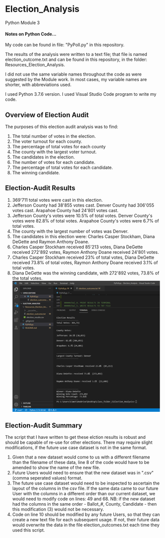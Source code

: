 # Election_Analysis
Python Module 3

#### Notes on Python Code...
My code can be found in file: "PyPoll.py" in this repository.

The results of the analysis were written to a text file; that file is named election_outcome.txt and can be found in this repository, in the folder: Resources_Election_Analysis.

I did not use the same variable names throughout the code as were suggested by the Module work.  In most cases, my variable names are shorter, with abbreviations used.

I used Python 3.7.6 version. 
I used Visual Studio Code program to write my code.

## Overview of Election Audit 
The purposes of this election audit analysis was to find:
1. The total number of votes in the election.
2. The voter turnout for each county.
3. The percentage of total votes for each county
4. The county with the largest voter turnout.
5. The candidates in the election.
6. The number of votes for each candidate.
7. The percentage of total votes for each candidate.
8. The winning candidate.

## Election-Audit Results
1. 369'711 total votes were cast in this election.
2. Jefferson County had 38'855 votes cast.
Denver County had 306'055 votes cast.
Arapahoe County had 24'801 votes cast.
3. Jefferson County's votes were 10.5% of total votes.
Denver County's votes were 82.8% of total votes.
Arapahoe County's votes were 6.7% of total votes.
4. The county with the largest number of votes was Denver.
5. The candidates in this election were: Charles Casper Stockham, Diana DeGette and Raymon Anthony Doane.
6. Charles Casper Stockham received 85'213 votes, 
Diana DeGette received 272'892 votes,
Raymon Anthony Doane received 24'801 votes.
7. Charles Casper Stockham received 23% of total votes, 
Diana DeGette received 73.8% of total votes,
Raymon Anthony Doane received 3.1% of total votes.
8. Diana DeGette was the winning candidate, with 272'892 votes, 73.8% of the total votes.
![Results by County & Candidate](Resources_Election_Analysis/Terminal_Results_for_Candidate_and_County.png)

## Election-Audit Summary
The script that I have written to get these elction results is robust and should be capable of re-use for other elections.  There may require slight modifications, if the future use case dataset is not in the same format.
1.  Given that a new dataset would come to us with a different filename than the filename of these data, line 8 of the code would have to be amended to show the name of the new file.
2.  Future Users would need to ensure that the new dataset was in ".csv" (comma seperated values) format.
3.  The future use case dataset would need to be inspected to ascertain the layout of the columns in the csv file.  If the same data came to our future User with the columns in a different order than our current dataset, we would need to modify code on lines: 49 and 68.
NB: if the new dataset had the columns in the same order - Ballot_#, County, Candidate - then this modification (3) would not be necessary.  
4.  Code on line 10 should be modified by any future Users, so that they can create a new text file for each subsequent usage.  If not, their future data would overwrite the data in the file election_outcomes.txt each time they used this script.





